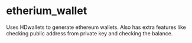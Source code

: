 # etherium_wallet
Uses HDwallets to generate ethereum wallets. Also has extra features like checking public address from private key and checking the balance.
